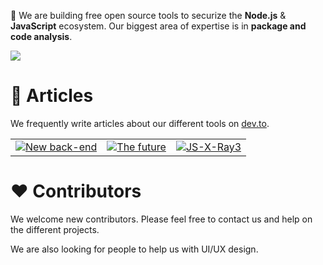👋 We are building free open source tools to securize the **Node.js** & **JavaScript** ecosystem. Our biggest area of expertise is in **package and code analysis**.

![](https://camo.githubusercontent.com/5d7138dab440b50d52f3889605d547b5d655988965b6b442dc28abb8d9c1481c/68747470733a2f2f692e696d6775722e636f6d2f33786e5447426c2e706e67)

# 📝 Articles
We frequently write articles about our different tools on [dev.to](https://dev.to/).

| | | |
| --- | --- | --- |
| [![New back-end](https://latest-devto-post.vercel.app/api?username=fraxken&slug=announcing-new-node-secure-back-end-1dp9)](https://dev.to/fraxken/announcing-new-node-secure-back-end-1dp9) | [![The future](https://latest-devto-post.vercel.app/api?username=fraxken&slug=nodesecure-the-future-1f9c)](https://dev.to/fraxken/nodesecure-the-future-1f9c) | [![JS-X-Ray3](https://latest-devto-post.vercel.app/api?username=fraxken&slug=js-x-ray-3-0-0-3ddn)](https://dev.to/fraxken/js-x-ray-3-0-0-3ddn)

# ❤️ Contributors
We welcome new contributors. Please feel free to contact us and help on the different projects.

We are also looking for people to help us with UI/UX design.
